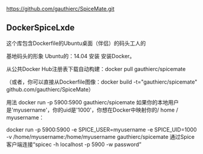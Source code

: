 https://github.com/gauthierc/SpiceMate.git


## DockerSpiceLxde
这个库包含Dockerfile的Ubuntu桌面（伴侣）的码头工人的

基地码头的形象
Ubuntu的：14.04
安装
安装Docker。

从公共Docker Hub注册表下载自动构建：docker pull gauthierc/spicemate

（或者，你可以直接从Dockerfile图像：docker build -t="gauthierc/spicemate" github.com/gauthierc/SpiceMate）

用法
docker run -p 5900:5900 gauthierc/spicemate
如果你的本地用户是'myusername'，你的uid是'1000'，你想在Docker中映射你的/ home / myusername：

docker run -p 5900:5900 -e SPICE_USER=myusername -e SPICE_UID=1000 -v /home/myusername:/home/myusername gauthierc/spicemate
通过Spice客户端连接“spicec -h localhost -p 5900 -w password”
